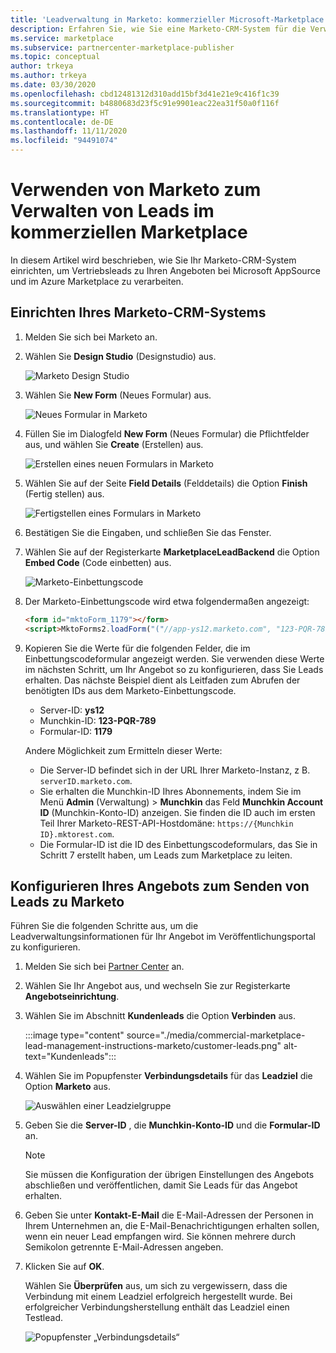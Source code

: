 ```yaml
---
title: 'Leadverwaltung in Marketo: kommerzieller Microsoft-Marketplace'
description: Erfahren Sie, wie Sie eine Marketo-CRM-System für die Verwaltung von Leads aus Microsoft AppSource und dem Azure Marketplace verwenden.
ms.service: marketplace
ms.subservice: partnercenter-marketplace-publisher
ms.topic: conceptual
author: trkeya
ms.author: trkeya
ms.date: 03/30/2020
ms.openlocfilehash: cbd12481312d310add15bf3d41e21e9c416f1c39
ms.sourcegitcommit: b4880683d23f5c91e9901eac22ea31f50a0f116f
ms.translationtype: HT
ms.contentlocale: de-DE
ms.lasthandoff: 11/11/2020
ms.locfileid: "94491074"
---
```

# <a name="use-marketo-to-manage-commercial-marketplace-leads"></a>Verwenden von Marketo zum Verwalten von Leads im kommerziellen Marketplace

In diesem Artikel wird beschrieben, wie Sie Ihr Marketo-CRM-System einrichten, um Vertriebsleads zu Ihren Angeboten bei Microsoft AppSource und im Azure Marketplace zu verarbeiten.

## <a name="set-up-your-marketo-crm-system"></a>Einrichten Ihres Marketo-CRM-Systems

1. Melden Sie sich bei Marketo an.

1. Wählen Sie **Design Studio** (Designstudio) aus.

    ![Marketo Design Studio](./media/commercial-marketplace-lead-management-instructions-marketo/marketo-1.png)

1.  Wählen Sie **New Form** (Neues Formular) aus.

    ![Neues Formular in Marketo](./media/commercial-marketplace-lead-management-instructions-marketo/marketo-2.png)

1.  Füllen Sie im Dialogfeld **New Form** (Neues Formular) die Pflichtfelder aus, und wählen Sie **Create** (Erstellen) aus.

    ![Erstellen eines neuen Formulars in Marketo](./media/commercial-marketplace-lead-management-instructions-marketo/marketo-3.png)

1.  Wählen Sie auf der Seite **Field Details** (Felddetails) die Option **Finish** (Fertig stellen) aus.

    ![Fertigstellen eines Formulars in Marketo](./media/commercial-marketplace-lead-management-instructions-marketo/marketo-4.png)

1.  Bestätigen Sie die Eingaben, und schließen Sie das Fenster.

1. Wählen Sie auf der Registerkarte **MarketplaceLeadBackend** die Option **Embed Code** (Code einbetten) aus. 

    ![Marketo-Einbettungscode](./media/commercial-marketplace-lead-management-instructions-marketo/marketo-6.png)

1. Der Marketo-Einbettungscode wird etwa folgendermaßen angezeigt:

    ```html
    <form id="mktoForm_1179"></form>
    <script>MktoForms2.loadForm("("//app-ys12.marketo.com", "123-PQR-789", 1179);</script>
    ```

1. Kopieren Sie die Werte für die folgenden Felder, die im Einbettungscodeformular angezeigt werden. Sie verwenden diese Werte im nächsten Schritt, um Ihr Angebot so zu konfigurieren, dass Sie Leads erhalten. Das nächste Beispiel dient als Leitfaden zum Abrufen der benötigten IDs aus dem Marketo-Einbettungscode.

    - Server-ID: **ys12**
    - Munchkin-ID: **123-PQR-789**
    - Formular-ID: **1179**

    Andere Möglichkeit zum Ermitteln dieser Werte:

    - Die Server-ID befindet sich in der URL Ihrer Marketo-Instanz, z B. `serverID.marketo.com`.
    - Sie erhalten die Munchkin-ID Ihres Abonnements, indem Sie im Menü **Admin** (Verwaltung)  >  **Munchkin** das Feld **Munchkin Account ID** (Munchkin-Konto-ID) anzeigen. Sie finden die ID auch im ersten Teil Ihrer Marketo-REST-API-Hostdomäne: `https://{Munchkin ID}.mktorest.com`.
    - Die Formular-ID ist die ID des Einbettungscodeformulars, das Sie in Schritt 7 erstellt haben, um Leads zum Marketplace zu leiten.

## <a name="configure-your-offer-to-send-leads-to-marketo"></a>Konfigurieren Ihres Angebots zum Senden von Leads zu Marketo

Führen Sie die folgenden Schritte aus, um die Leadverwaltungsinformationen für Ihr Angebot im Veröffentlichungsportal zu konfigurieren. 

1. Melden Sie sich bei [Partner Center](https://partner.microsoft.com/dashboard/home) an.

1. Wählen Sie Ihr Angebot aus, und wechseln Sie zur Registerkarte **Angebotseinrichtung**.

1. Wählen Sie im Abschnitt **Kundenleads** die Option **Verbinden** aus.

    :::image type="content" source="./media/commercial-marketplace-lead-management-instructions-marketo/customer-leads.png" alt-text="Kundenleads":::

1. Wählen Sie im Popupfenster **Verbindungsdetails** für das **Leadziel** die Option **Marketo** aus.

    ![Auswählen einer Leadzielgruppe](./media/commercial-marketplace-lead-management-instructions-marketo/choose-lead-destination.png)

1. Geben Sie die **Server-ID** , die **Munchkin-Konto-ID** und die **Formular-ID** an.

    > [!NOTE]
    > Sie müssen die Konfiguration der übrigen Einstellungen des Angebots abschließen und veröffentlichen, damit Sie Leads für das Angebot erhalten. 

1. Geben Sie unter **Kontakt-E-Mail** die E-Mail-Adressen der Personen in Ihrem Unternehmen an, die E-Mail-Benachrichtigungen erhalten sollen, wenn ein neuer Lead empfangen wird. Sie können mehrere durch Semikolon getrennte E-Mail-Adressen angeben.

1. Klicken Sie auf **OK**.

   Wählen Sie **Überprüfen** aus, um sich zu vergewissern, dass die Verbindung mit einem Leadziel erfolgreich hergestellt wurde. Bei erfolgreicher Verbindungsherstellung enthält das Leadziel einen Testlead.

   ![Popupfenster „Verbindungsdetails“](./media/commercial-marketplace-lead-management-instructions-marketo/marketo-connection-details.png)
